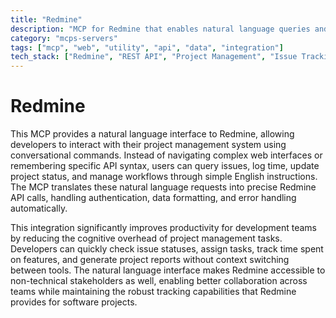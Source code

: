 ```yaml
---
title: "Redmine"
description: "MCP for Redmine that enables natural language queries and updates for issue tracking, time logging, and project planning."
category: "mcps-servers"
tags: ["mcp", "web", "utility", "api", "data", "integration"]
tech_stack: ["Redmine", "REST API", "Project Management", "Issue Tracking", "Time Tracking"]
---
```


# Redmine

This MCP provides a natural language interface to Redmine, allowing developers to interact with their project management system using conversational commands. Instead of navigating complex web interfaces or remembering specific API syntax, users can query issues, log time, update project status, and manage workflows through simple English instructions. The MCP translates these natural language requests into precise Redmine API calls, handling authentication, data formatting, and error handling automatically.

This integration significantly improves productivity for development teams by reducing the cognitive overhead of project management tasks. Developers can quickly check issue statuses, assign tasks, track time spent on features, and generate project reports without context switching between tools. The natural language interface makes Redmine accessible to non-technical stakeholders as well, enabling better collaboration across teams while maintaining the robust tracking capabilities that Redmine provides for software projects.
